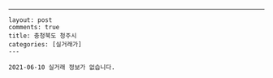 ---
    layout: post
    comments: true
    title: 충청북도 청주시
    categories: [실거래가]
    ---

    2021-06-10 실거래 정보가 없습니다.

    